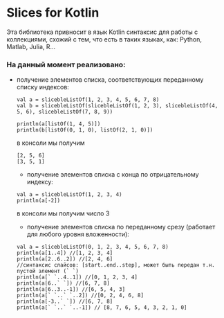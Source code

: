 # Slices for Kotlin

Эта библиотека привносит в язык Kotlin синтаксис для работы с коллекциями, 
схожий с тем, что есть в таких языках, как: Python, Matlab, Julia, R...

### На данный момент реализовано:

- получение элементов списка, соответствующих переданному списку индексов:
  ```
  val a = slicebleListOf(1, 2, 3, 4, 5, 6, 7, 8)
  val b = slicebleListOf(slicebleListOf(1, 2, 3), slicebleListOf(4, 5, 6), slicebleListOf(7, 8, 9))
  
  println(a[listOf(1, 4, 5)]) 
  println(b[listOf(0, 1, 0), listOf(2, 1, 0)])
  ```
  в консоли мы получим 
  ```
  [2, 5, 6]
  [3, 5, 1]
  ```
  - получение элементов списка с конца по отрицательному индексу:
  ```
  val a = slicebleListOf(1, 2, 3, 4)
  println(a[-2])
  ```
  в консоли мы получим число 3
  
  - получение элементов списка по переданному срезу (работает для любого уровня вложенности):
  ```
  val a = slicebleListOf(0, 1, 2, 3, 4, 5, 6, 7, 8)
  println(a[1..4]) //[1, 2, 3, 4]
  println(a[2..6..2]) //[2, 4, 6]
  //синтаксис слайсов: [start..end..step], может быть передан т.н. пустой элемент (` `)
  println(a[` `..4..1]) //[0, 1, 2, 3, 4]
  println(a[6..` `]) //[6, 7, 8]
  println(a[6..3..-1]) //[6, 5, 4, 3]
  println(a[` `..` `..2]) //[0, 2, 4, 6, 8]
  println(a[-3..` `]) //[6, 7, 8]
  println(a[` `..` `..-1]) // [8, 7, 6, 5, 4, 3, 2, 1, 0]
  ```
